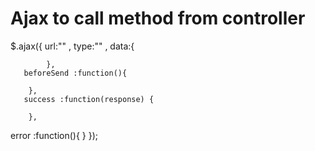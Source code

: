 # Ajax to call method from controller



$.ajax({
       url:"" ,
       type:"" ,
       data:{
            
            },
       beforeSend :function(){
   
        },
       success :function(response) {

        },
error :function(){
}
});

